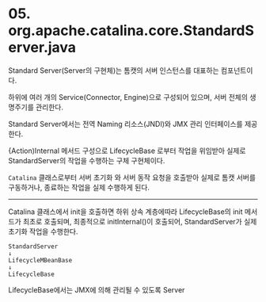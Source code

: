 # 05. org.apache.catalina.core.StandardServer.java

Standard Server(Server의 구현체)는 톰캣의 서버 인스턴스를 대표하는 컴포넌트이다.

하위에 여러 개의 Service(Connector, Engine)으로 구성되어 있으며, 서버 전체의 생명주기를 관리한다.

Standard Server에서는 전역 Naming 리소스(JNDI)와 JMX 관리 인터페이스를 제공한다.

{Action)Internal 메서드 구성으로 LifecycleBase 로부터 작업을 위임받아 실제로 StandardServer의 작업을 수행하는 구체 구현체이다.

`Catalina` 클래스로부터 서버 초기화 와 서버 동작 요청을 호출받아 실제로 톰캣 서버를 구동하거나, 종료하는 작업을 실제 수행하게 된다.

---

Catalina 클래스에서 init을 호출하면 하위 상속 계층에따라 LifecycleBase의 init 메서드가 최초로 호출되며, 최종적으로 initInternal()이
호출되어, StandardServer가 실제초기화 작업을 수행한다.

```
StandardServer
↓
LifecycleMBeanBase
↓
LifecycleBase
```

LifecycleBase에서는 JMX에 의해 관리될 수 있도록 Server